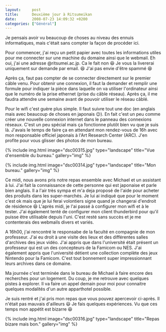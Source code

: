 ```yaml
---
layout:     post
title:      Deuxième jour à Ritsumeikan
date:       2008-07-23 14:09:32 +0200
categories: ["Général"]
---
```


Je pensais avoir vu beaucoup de choses au niveau des ennuis informatiques, mais c'était sans compter la façon de
procéder ici.

<!--more-->

Pour commencer, j'ai reçu un petit papier avec toutes les informations utiles pour me connecter sur une machine du
domaine ainsi que le webmail. Eh oui, j'ai une adresse @ritsumei.ac.jp. Ca le fait non :laughing: Je vous la livererai
uniquement sur demande par email. :laughing: J'ai pas envie d'être spammé :laughing:

Après ça, faut pas compter de se connecter directement sur le premier câble venu. Pour obtenir une connexion, il
faut la demander et remplir une formule pour indiquer la pièce dans laquelle on va utiliser l'ordinateur ainsi que
le numéro de la prise ethernet (prise du câble réseau). Après ça, il me faudra attendre une semaine avant de
pouvoir utiliser le réseau câblé.

Pour le wifi c'est guère plus simple. Il faut suivre tout une doc (en anglais mais avec beaucoup de choses en
japonais :wink:). En fait c'est un peu comme créer une nouvelle connexion internet dans le panneau des connexions
réseaux. C'est un peu spécial mais ça fonctionne plutôt bien vu que je suis là. J'avais le temps de faire ça en
attendant mon rendez-vous de 16h avec mon responsable officiel japonais à l'Art Research Center (ARC). J'en profite
pour vous glisser des photos de mon bureau.

<!-- /assets/images/posts/2008-07-23-deuxieme-jour-a-ritsumeikan/dsc00315.jpg -->
{% include img.html
    image="dsc00315.jpg"
    type="landscape"
    title="Vue d'ensemble du bureau."
    gallery="img"
%}

<!-- /assets/images/posts/2008-07-23-deuxieme-jour-a-ritsumeikan/dsc00314.jpg -->
{% include img.html
    image="dsc00314.jpg"
    type="landscape"
    title="Mon bureau."
    gallery="img"
%}

Ce midi, nous avons pris notre repas ensemble avec Michael et un assistant à lui. J'ai fait la connaissance de
cette personne qui est japonaise et parle bien anglais. Il a l'air très sympa et m'a deja proposé de l'aide pour
acheter des produits dans les super-marchés. Je lui ai indiqué que pour le moment c'est ok mais que je lui ferai
volontiers signe quand je changerai d'endroit de résidence :laughing:
L'après midi, je l'ai passé à configurer mon wifi et à le tester. J'ai également tenté de configurer mon client
thunderbird pour qu'il puisse être utilisable depuis l'uni. C'est resté sans succès et je me contenterais des
webmails divers et variés.

A 16h00, j'ai rencontré le responsabe de la faculté en compagnie de mon professeur. J'ai eu droit à une visite des
lieux et des différentes salles d'archives des jeux vidéo. J'ai appris que dans l'université était présent un
professeur qui est un des concepteurs de la Famicom ou NES. J'ai également appris que l'université détient une
collection complète des jeux Nintendo pour la Famicom. C'est tout bonnement super impressionnant leurs archives
dans ce domaine.

Ma journée c'est terminée dans le bureau de Michael à faire encore des recherches pour un logement. Du coup, je me
retrouve avec quelques pistes à explorer. Il va faire un appel demain pour moi pour connaitre quelques modalités
d'un autre apparthotel possible.

Je suis rentré et j'ai pris mon repas que vous pouvez apercevoir ci-après. Il n'était pas mauvais d'ailleurs :smiley: Je
fais quelques expériences. Vu que ces temps mon appétit est bizarre :laughing:

<!-- /assets/images/posts/2008-07-23-deuxieme-jour-a-ritsumeikan/dsc00316.jpg -->
{% include img.html
    image="dsc00316.jpg"
    type="landscape"
    title="Repas bizare mais bon."
    gallery="img"
%}

